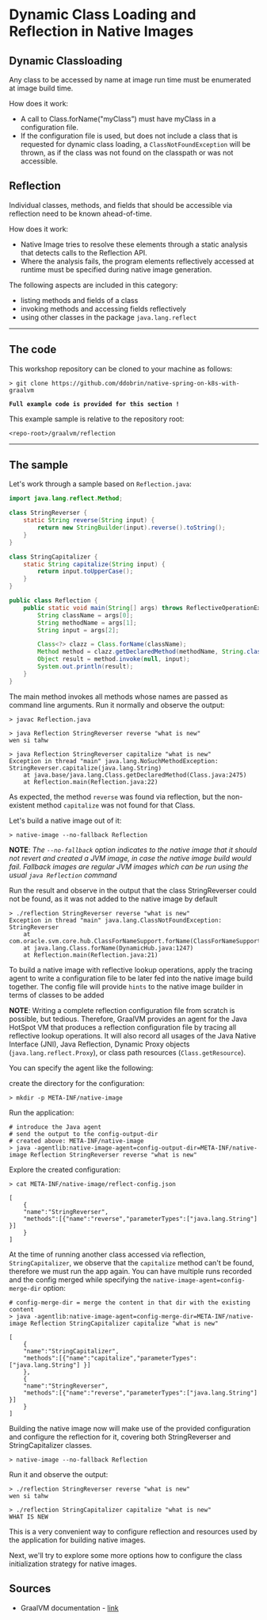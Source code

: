 # Dynamic Class Loading and Reflection in Native Images

## Dynamic Classloading
Any class to be accessed by name at image run time must be enumerated at image build time. 

How does it work:
* A call to Class.forName("myClass”) must have myClass in a configuration file. 
* If the configuration file is used, but does not include a class that is requested for dynamic class loading, a `ClassNotFoundException` will be thrown, as if the class was not found on the classpath or was not accessible.

## Reflection
Individual classes, methods, and fields that should be accessible via reflection need to be known ahead-of-time. 

How does it work:
* Native Image tries to resolve these elements through a static analysis that detects calls to the Reflection API. 
* Where the analysis fails, the program elements reflectively accessed at runtime must be specified during native image generation.

The following aspects are included in this category:
* listing methods and fields of a class 
* invoking methods and accessing fields reflectively 
* using other classes in the package `java.lang.reflect`

----
## The code

This workshop repository can be cloned to your machine as follows:
```shell
> git clone https://github.com/ddobrin/native-spring-on-k8s-with-graalvm
```

**`Full example code is provided for this section !`**

This example sample is relative to the repository root:
```shell
<repo-root>/graalvm/reflection
```
----

## The sample

Let's work through a sample based on `Reflection.java`:
```java
import java.lang.reflect.Method;

class StringReverser {
    static String reverse(String input) {
        return new StringBuilder(input).reverse().toString();
    }
}

class StringCapitalizer {
    static String capitalize(String input) {
        return input.toUpperCase();
    }
}

public class Reflection {
    public static void main(String[] args) throws ReflectiveOperationException {
        String className = args[0];
        String methodName = args[1];
        String input = args[2];

        Class<?> clazz = Class.forName(className);
        Method method = clazz.getDeclaredMethod(methodName, String.class);
        Object result = method.invoke(null, input);
        System.out.println(result);
    }
}
```

The main method invokes all methods whose names are passed as command line arguments. Run it normally and observe the output:
```shell
> javac Reflection.java

> java Reflection StringReverser reverse "what is new"
wen si tahw

> java Reflection StringReverser capitalize "what is new"
Exception in thread "main" java.lang.NoSuchMethodException: StringReverser.capitalize(java.lang.String)
	at java.base/java.lang.Class.getDeclaredMethod(Class.java:2475)
	at Reflection.main(Reflection.java:22)
```

As expected, the method `reverse` was found via reflection, but the non-existent method `capitalize` was not found for that Class.

Let's build a native image out of it:

```shell
> native-image --no-fallback Reflection
```

**NOTE**: *The `--no-fallback` option indicates to the native image that it should not revert and created a JVM image, in case the native image build would fail. Fallback images are regular JVM images which can be run using the usual `java Reflection` command*

Run the result and observe in the output that the class StringReverser could not be found, as it was not added to the native image by default
```shell
> ./reflection StringReverser reverse "what is new"
Exception in thread "main" java.lang.ClassNotFoundException: StringReverser
	at com.oracle.svm.core.hub.ClassForNameSupport.forName(ClassForNameSupport.java:60)
	at java.lang.Class.forName(DynamicHub.java:1247)
	at Reflection.main(Reflection.java:21)
```

To build a native image with reflective lookup operations, apply the tracing agent to write a configuration file to be later fed into the native image build together. The config file will provide `hints` to the native image builder in terms of classes to be added 

**NOTE**: Writing a complete reflection configuration file from scratch is possible, but tedious.
Therefore, GraalVM provides an agent for the Java HotSpot VM that produces a reflection configuration file by tracing all reflective lookup operations.
It will also record all usages of the Java Native Interface (JNI), Java Reflection, Dynamic Proxy objects (`java.lang.reflect.Proxy`), or class path resources (`Class.getResource`).

You can specify the agent like the following:

create the directory for the configuration:
```shell
> mkdir -p META-INF/native-image
```

Run the application:
```shell
# introduce the Java agent
# send the output to the config-output-dir
# created above: META-INF/native-image
> java -agentlib:native-image-agent=config-output-dir=META-INF/native-image Reflection StringReverser reverse "what is new"
```

Explore the created configuration:

```shell
> cat META-INF/native-image/reflect-config.json

[
    {
    "name":"StringReverser",
    "methods":[{"name":"reverse","parameterTypes":["java.lang.String"] }]
    }
]
```

At the time of running another class accessed via reflection, `StringCapitalizer`, we observe that the `capitalize` method can't be found, therefore we must run the app again. 
You can have multiple runs recorded and the config merged while specifying the `native-image-agent=config-merge-dir` option:

```shell
# config-merge-dir = merge the content in that dir with the existing content
> java -agentlib:native-image-agent=config-merge-dir=META-INF/native-image Reflection StringCapitalizer capitalize "what is new"

[
    {
    "name":"StringCapitalizer",
    "methods":[{"name":"capitalize","parameterTypes":["java.lang.String"] }]
    },
    {
    "name":"StringReverser",
    "methods":[{"name":"reverse","parameterTypes":["java.lang.String"] }]
    }
]
```

Building the native image now will make use of the provided configuration and configure the reflection for it, covering both StringReverser and StringCapitalizer classes.
```shell
> native-image --no-fallback Reflection
```

Run it and observe the output:
```shell
> ./reflection StringReverser reverse "what is new"
wen si tahw

> ./reflection StringCapitalizer capitalize "what is new"
WHAT IS NEW
```

This is a very convenient way to configure reflection and resources used by the application for building native images.

Next, we'll try to explore some more options how to configure the class initialization strategy for native images.

## Sources
* GraalVM documentation - [link](https://www.graalvm.org/reference-manual/native-image/Limitations/#reflection) 